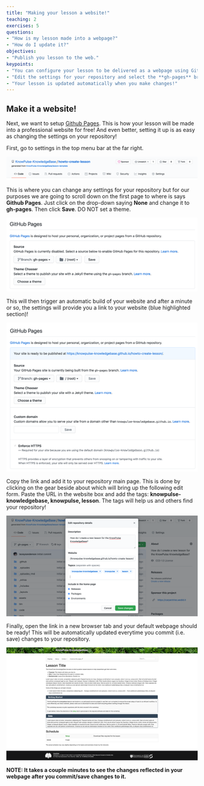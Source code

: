 ```yaml
---
title: "Making your lesson a website!"
teaching: 2
exercises: 5
questions:
- "How is my lesson made into a webpage?"
- "How do I update it?"
objectives:
- "Publish you lesson to the web."
keypoints:
- "You can configure your lesson to be delivered as a webpage using Github Pages."
- "Edit the settings for your repository and select the **gh-pages** branch to publish your website."
- "Your lesson is updated automatically when you make changes!"
---
```


## Make it a website!

Next, we want to setup [Github Pages](https://pages.github.com/). This is how your lesson will be made into a professional website for free! And even better, setting it up is as easy as changing the settings on your repository!

First, go to settings in the top menu bar at the far right.

![Screenshot of repository menubar](../fig/create_lesson-step2-1.png)

This is where you can change any settings for your repository but for our purposes we are going to scroll down on the first page to where is says **Github Pages**. Just click on the drop-down saying **None** and change it to **gh-pages**. Then click **Save**. DO NOT set a theme.

![Screenshot of repository menubar](../fig/create_lesson-step2-2.png)

This will then trigger an automatic build of your website and after a minute or so, the settings will provide you a link to your website (blue highlighted section)!

![Screenshot of repository menubar](../fig/create_lesson-step2-3.png)

Copy the link and add it to your repository main page. This is done by clicking on the gear beside about which will bring up the following edit form. Paste the URL in the website box and add the tags: **knowpulse-knowledgebase, knowpulse, lesson**. The tags will help us and others find your repository!

![Screenshot of repository menubar](../fig/create_lesson-step2-4.png)

Finally, open the link in a new browser tab and your default webpage should be ready! This will be automatically updated everytime you commit (i.e. save) changes to your repository.

![Screenshot of repository menubar](../fig/create_lesson-step2-5.png)

**NOTE: It takes a couple minutes to see the changes reflected in your webpage after you commit/save changes to it.**
